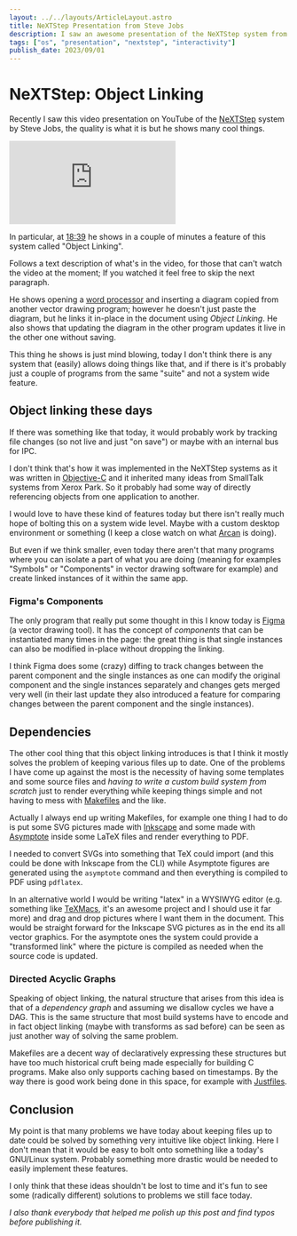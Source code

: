 ```yaml
---
layout: ../../layouts/ArticleLayout.astro
title: NeXTStep Presentation from Steve Jobs
description: I saw an awesome presentation of the NeXTStep system from Steve Jobs and some ideas about it
tags: ["os", "presentation", "nextstep", "interactivity"]
publish_date: 2023/09/01
---
```


# NeXTStep: Object Linking

Recently I saw this video presentation on YouTube of the [NeXTStep](https://en.wikipedia.org/wiki/NeXTSTEP) system by Steve Jobs, the quality is what it is but he shows many cool things.

<iframe class="video" src="https://www.youtube-nocookie.com/embed/rf5o5liZxnA?si=M4Cc3LQHL5Uu-ecR" title="YouTube video player" frameborder="0" allow="accelerometer; autoplay; clipboard-write; encrypted-media; gyroscope; picture-in-picture; web-share" allowfullscreen></iframe>

In particular, at [18:39](https://youtu.be/rf5o5liZxnA?si=FuIHKRIfyxhqWDLv&t=1119) he shows in a couple of minutes a feature of this system called "Object Linking".

Follows a text description of what's in the video, for those that can't watch the video at the moment; If you watched it feel free to skip the next paragraph.

He shows opening a [word processor](https://en.wikipedia.org/wiki/Word_processor) and inserting a diagram copied from another vector drawing program; however he doesn't just paste the diagram, but he links it in-place in the document using _Object Linking_. He also shows that updating the diagram in the other program updates it live in the other one without saving.

This thing he shows is just mind blowing, today I don't think there is any system that (easily) allows doing things like that, and if there is it's probably just a couple of programs from the same "suite" and not a system wide feature.

## Object linking these days

If there was something like that today, it would probably work by tracking file changes (so not live and just "on save") or maybe with an internal bus for IPC. 

I don't think that's how it was implemented in the NeXTStep systems as it was written in [Objective-C](https://en.wikipedia.org/wiki/Objective-C) and it inherited many ideas from SmallTalk systems from Xerox Park. So it probably had some way of directly referencing objects from one application to another.

I would love to have these kind of features today but there isn't really much hope of bolting this on a system wide level. Maybe with a custom desktop environment or something (I keep a close watch on what [Arcan](https://arcan-fe.com/) is doing). 

But even if we think smaller, even today there aren't that many programs where you can isolate a part of what you are doing (meaning for examples "Symbols" or "Components" in vector drawing software for example) and create linked instances of it within the same app.

### Figma's Components

The only program that really put some thought in this I know today is [Figma](https://www.figma.com/) (a vector drawing tool). It has the concept of _components_ that can be instantiated many times in the page: the great thing is that single instances can also be modified in-place without dropping the linking. 

I think Figma does some (crazy) diffing to track changes between the parent component and the single instances as one can modify the original component and the single instances separately and changes gets merged very well (in their last update they also introduced a feature for comparing changes between the parent component and the single instances).

## Dependencies

The other cool thing that this object linking introduces is that I think it mostly solves the problem of keeping various files up to date. One of the problems I have come up against the most is the necessity of having some templates and some source files and _having to write a custom build system from scratch_ just to render everything while keeping things simple and not having to mess with [Makefiles](https://en.wikipedia.org/wiki/Make_(software)#Makefiles) and the like.

Actually I always end up writing Makefiles, for example one thing I had to do is put some SVG pictures made with [Inkscape](https://inkscape.org/) and some made with [Asymptote](https://asymptote.sourceforge.io/) inside some LaTeX files and render everything to PDF. 

I needed to convert SVGs into something that TeX could import (and this could be done with Inkscape from the CLI) while Asymptote figures are generated using the `asymptote` command and then everything is compiled to PDF using `pdflatex`.

In an alternative world I would be writing "latex" in a WYSIWYG editor (e.g. something like [TeXMacs](https://www.texmacs.org/tmweb/home/welcome.en.html), it's an awesome project and I should use it far more) and drag and drop pictures where I want them in the document. 
This would be straight forward for the Inkscape SVG pictures as in the end its all vector graphics. For the asymptote ones the system could provide a "transformed link" where the picture is compiled as needed when the source code is updated.   

### Directed Acyclic Graphs

Speaking of object linking, the natural structure that arises from this idea is that of a _dependency graph_ and assuming we disallow cycles we have a DAG. This is the same structure that most build systems have to encode and in fact object linking (maybe with transforms as sad before) can be seen as just another way of solving the same problem. 

Makefiles are a decent way of declaratively expressing these structures but have too much historical cruft being made especially for building C programs. Make also only supports caching based on timestamps. By the way there is good work being done in this space, for example with [Justfiles](https://just.systems/man/en/).

## Conclusion

My point is that many problems we have today about keeping files up to date could be solved by something very intuitive like object linking. Here I don't mean that it would be easy to bolt onto something like a today's GNU/Linux system. Probably something more drastic would be needed to easily implement these features.

I only think that these ideas shouldn't be lost to time and it's fun to see some (radically different) solutions to problems we still face today.

_I also thank everybody that helped me polish up this post and find typos before publishing it._